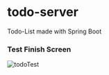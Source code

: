 # todo-server
Todo-List made with Spring Boot

### Test Finish Screen

![todoTest](https://user-images.githubusercontent.com/53249738/173349670-68361360-7900-492d-a7ff-afc07f324007.png)
